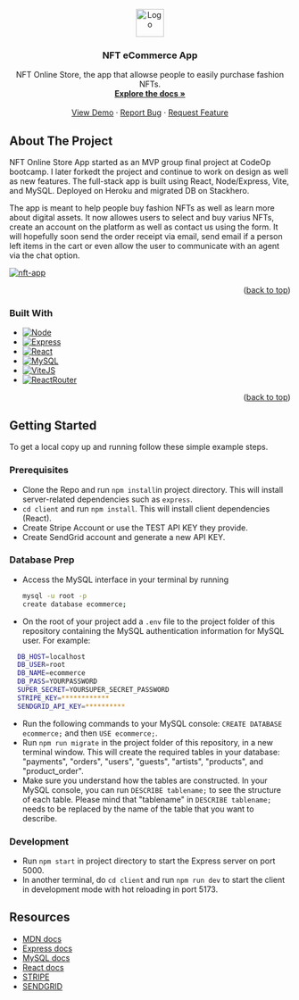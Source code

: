 <a name="readme-top"></a>

<!-- PROJECT LOGO -->
<div align="center">
  <a href="https://github.com/PaulaBurgheleaGithub/e-Commerce-App">
    <img src="https://github.com/PaulaBurgheleaGithub/e-Commerce-App/blob/main/client/nft.svg" alt="Logo" width="50" height="50">
  </a>

<h3 align="center">NFT eCommerce App</h3>

  <p align="center">
    NFT Online Store, the app that allowse people to easily purchase fashion NFTs.
    <br />
    <a href="https://github.com/PaulaBurgheleaGithub/e-Commerce-App/wiki"><strong>Explore the docs »</strong></a>
    <br />
    <br />
    <a href="https://desolate-harbor-25583-d0e8904996eb.herokuapp.com">View Demo</a>
    ·
    <a href="https://github.com/users/PaulaBurgheleaGithub/projects/3">Report Bug</a>
    ·
    <a href="https://github.com/users/PaulaBurgheleaGithub/projects/3">Request Feature</a>
  </p>
</div>

<!-- ABOUT THE PROJECT -->
## About The Project

NFT Online Store App started as an MVP group final project at CodeOp bootcamp. I later forkedt the project and continue to work on design as well as new features.
The full-stack app is built using React, Node/Express, Vite, and MySQL.
Deployed on Heroku and migrated DB on Stackhero.

The app is meant to help people buy fashion NFTs as well as learn more about digital assets. It now allowes users to select and buy varius NFTs, create an account on the platform as well as contact us using the form. It will hopefully soon send the order receipt via email, send email if a person left items in the cart or even allow the user to communicate with an agent via the chat option.

[![nft-app][product-screenshot]][product-screenshot]


<p align="right">(<a href="#readme-top">back to top</a>)</p>

### Built With

* [![Node][NodeJS]][Node-url]
* [![Express][Express.js]][Express-url]
* [![React][React.js]][React-url]
* [![MySQL][MySQL]][MySQL-url]
* [![ViteJS][ViteJS]][Vite-url]
* [![ReactRouter][ReactRouter]][ReactRouter-url]


<p align="right">(<a href="#readme-top">back to top</a>)</p>

<!-- GETTING STARTED -->
## Getting Started

To get a local copy up and running follow these simple example steps.

### Prerequisites

- Clone the Repo and run `npm install`in project directory. This will install server-related dependencies such as `express`.
- `cd client` and run `npm install`. This will install client dependencies (React).
- Create Stripe Account or use the TEST API KEY they provide.
- Create SendGrid account and generate a new API KEY.

### Database Prep

- Access the MySQL interface in your terminal by running
  ```sh
  mysql -u root -p
  create database ecommerce;
  ```

- On the root of your project add a `.env` file to the project folder of this repository containing the MySQL authentication information for MySQL user. For example:

```bash
  DB_HOST=localhost
  DB_USER=root
  DB_NAME=ecommerce
  DB_PASS=YOURPASSWORD
  SUPER_SECRET=YOURSUPER_SECRET_PASSWORD
  STRIPE_KEY=************
  SENDGRID_API_KEY=**********
```

- Run the following commands to your MySQL console: `CREATE DATABASE ecommerce;` and then `USE ecommerce;`.
- Run `npm run migrate` in the project folder of this repository, in a new terminal window. This will create the required tables in your database: "payments", "orders", "users", "guests", "artists", "products", and "product_order".
- Make sure you understand how the tables are constructed. In your MySQL console, you can run `DESCRIBE tablename;` to see the structure of each table. Please mind that "tablename" in `DESCRIBE tablename;` needs to be replaced by the name of the table that you want to describe.

### Development

- Run `npm start` in project directory to start the Express server on port 5000.
- In another terminal, do `cd client` and run `npm run dev` to start the client in development mode with hot reloading in port 5173.

## Resources

  - [MDN docs](https://developer.mozilla.org/en-US/)
  - [Express docs](https://expressjs.com/en/api.html)
  - [MySQL docs](https://dev.mysql.com/doc/refman/8.0/en/database-use.html)
  - [React docs](https://reactjs.org/docs/hello-world.html)
  - [STRIPE](https://stripe.com)
  - [SENDGRID](https://sendgrid.com/)

<!-- MARKDOWN LINKS & IMAGES -->
<!-- https://www.markdownguide.org/basic-syntax/#reference-style-links -->

<!-- [forks-shield]:
[forks-url]: https://github.com/PaulaBurgheleaGithub/travelette/fork

[issues-shield]:
[issues-url]: https://github.com/PaulaBurgheleaGithub/travelette/issues

[license-shield]:
[license-url]: https://github.com/PaulaBurgheleaGithub/travelette/blob/main/LICENSE -->

[linkedin-shield]: https://img.shields.io/badge/-LinkedIn-black.svg?style=for-the-badge&logo=linkedin&colorB=555

[linkedin-url]: https://www.linkedin.com/in/paula-burghelea/

[product-screenshot]: https://github.com/PaulaBurgheleaGithub/travelette/blob/main/client/public/Nft/Shop-page.png

[Express.js]: https://img.shields.io/badge/Express-js?logo=express&logoColor=%23F9F9F9&color=%23F9F9F9
[Express-url]: https://expressjs.com/

[React.js]: https://img.shields.io/badge/React-20232A?style=for-the-badge&logo=react&logoColor=61DAFB
[React-url]: https://reactjs.org/

[MySQL]: https://img.shields.io/badge/MySQL-white?logo=mysql&color=%23F9F9F9
[MySQL-url]: https://www.mysql.com/

[NodeJS]: https://img.shields.io/badge/node.js-white?logo=nodedotjs&color=%23333333
[Node-url]: https://nodejs.org/en

[ViteJS]: https://img.shields.io/badge/vitejs-purple?logo=vite&color=%23FFFFFF
[Vite-url]: https://vitejs.dev/

[ReactRouter]: https://img.shields.io/badge/ReactRouter-black?logo=reactrouter&color=%23121212&link=https%3A%2F%2Freactrouter.com%2Fen%2Fmain
[ReactRouter-url]: https://reactrouter.com/en/main
